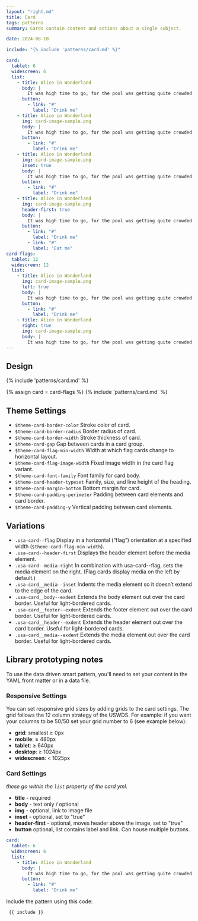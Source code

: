 ```yaml
---
layout: "right.md"
title: Card
tags: patterns
summary: Cards contain content and actions about a single subject.

date: 2024-08-10

include: "{% include 'patterns/card.md' %}"

card:
  tablet: 6
  widescreen: 6
  list:
    - title: Alice in Wonderland
      body: |
        It was high time to go, for the pool was getting quite crowded with the birds and animals that had fallen into it: there were a Duck and a Dodo, a Lory and an Eaglet, and several other curious creatures.
      button:
        - link: "#"
          label: "Drink me"
    - title: Alice in Wonderland
      img: card-image-sample.png
      body: |
        It was high time to go, for the pool was getting quite crowded with the birds and animals that had fallen into it: there were a Duck and a Dodo, a Lory and an Eaglet, and several other curious creatures.
      button:
        - link: "#"
          label: "Drink me"
    - title: Alice in Wonderland
      img: card-image-sample.png
      inset: true
      body: |
        It was high time to go, for the pool was getting quite crowded with the birds and animals that had fallen into it: there were a Duck and a Dodo, a Lory and an Eaglet, and several other curious creatures.
      button:
        - link: "#"
          label: "Drink me"
    - title: Alice in Wonderland
      img: card-image-sample.png
      header-first: true
      body: |
        It was high time to go, for the pool was getting quite crowded with the birds and animals that had fallen into it: there were a Duck and a Dodo, a Lory and an Eaglet, and several other curious creatures.
      button:
        - link: "#"
          label: "Drink me"
        - link: "#"
          label: "Eat me"
card-flags:
  tablet: 12
  widescreen: 12
  list:
    - title: Alice in Wonderland
      img: card-image-sample.png
      left: true
      body: |
        It was high time to go, for the pool was getting quite crowded with the birds and animals that had fallen into it: there were a Duck and a Dodo, a Lory and an Eaglet, and several other curious creatures.
      button:
        - link: "#"
          label: "Drink me"
    - title: Alice in Wonderland
      right: true
      img: card-image-sample.png
      body: |
        It was high time to go, for the pool was getting quite crowded with the birds and animals that had fallen into it: there were a Duck and a Dodo, a Lory and an Eaglet, and several other curious creatures. 
---
```



## Design
{% include 'patterns/card.md' %}

{% assign card = card-flags %}
{% include 'patterns/card.md' %}

## Theme Settings
- `$theme-card-border-color` Stroke color of card.
- `$theme-card-border-radius` Border radius of card.
- `$theme-card-border-width` Stroke thickness of card.
- `$theme-card-gap` Gap between cards in a card group.
- `$theme-card-flag-min-width` Width at which flag cards change to horizontal layout.
- `$theme-card-flag-image-width` Fixed image width in the card flag variant.
- `$theme-card-font-family` Font family for card body.
- `$theme-card-header-typeset` Family, size, and line height of the heading.
- `$theme-card-margin-bottom` Bottom margin for card.
- `$theme-card-padding-perimeter` Padding between card elements and card border.
- `$theme-card-padding-y` Vertical padding between card elements.

## Variations
- `.usa-card--flag` Display in a horizontal (“flag”) orientation at a specified width (`$theme-card-flag-min-width`).
- `.usa-card--header-first` Displays the header element before the media element.
- `.usa-card--media-right` In combination with usa-card--flag, sets the media element on the right. (Flag cards display media on the left by default.)
- `.usa-card__media--inset` Indents the media element so it doesn’t extend to the edge of the card.
- `.usa-card__body--exdent` Extends the body element out over the card border. Useful for light-bordered cards.
- `.usa-card__footer--exdent` Extends the footer element out over the card border. Useful for light-bordered cards.
- `.usa-card__header--exdent` Extends the header element out over the card border. Useful for light-bordered cards.
- `.usa-card__media--exdent` Extends the media element out over the card border. Useful for light-bordered cards.

## Library prototyping notes
To use the data driven smart pattern, you'll need to set your content in the YAML front matter or in a data file. 

### Responsive Settings
You can set responsive grid sizes by adding grids to the card settings. The grid follows the 12 column strategy of the USWDS. For example: if you want your columns to be 50/50 set your grid number to 6 (see example below):
- **grid**: smallest ≥ 0px
- **mobile**: ≥ 480px
- **tablet**: ≥ 640px
- **desktop**: ≥ 1024px
- **widescreen**: < 1025px

### Card Settings
_these go within the `list` property of the card yml._
- **title** - required
- **body** - text only / optional
- **img** - optional, link to image file
- **inset** - optional, set to "true"
- **header-first** - optional, moves header above the image, set to "true"
- **button** optional, list contains label and link. Can house multiple buttons.

```yml
card:
  tablet: 6 
  widescreen: 6
  list:
    - title: Alice in Wonderland
      body: |
        It was high time to go, for the pool was getting quite crowded with the birds and animals that had fallen into it: there were a Duck and a Dodo, a Lory and an Eaglet, and several other curious creatures.
      button:
        - link: "#"
          label: "Drink me"
```

Include the pattern using this code:

```markdown
 {{ include }}
```